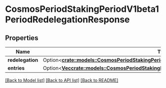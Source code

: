 # CosmosPeriodStakingPeriodV1beta1PeriodRedelegationResponse

## Properties

Name | Type | Description | Notes
------------ | ------------- | ------------- | -------------
**redelegation** | Option<[**crate::models::CosmosPeriodStakingPeriodV1beta1PeriodRedelegation**](cosmos.staking.v1beta1.Redelegation.md)> |  | [optional]
**entries** | Option<[**Vec<crate::models::CosmosPeriodStakingPeriodV1beta1PeriodRedelegationEntryResponse>**](cosmos.staking.v1beta1.RedelegationEntryResponse.md)> |  | [optional]

[[Back to Model list]](../README.md#documentation-for-models) [[Back to API list]](../README.md#documentation-for-api-endpoints) [[Back to README]](../README.md)


